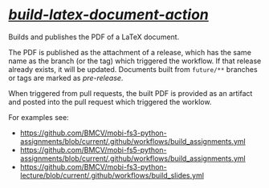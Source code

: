 # *[build-latex-document-action](https://github.com/kostrykin/build-latex-document-action)*

Builds and publishes the PDF of a LaTeX document.

The PDF is published as the attachment of a release, which has the same name as the branch (or the tag) which triggered the workflow. If that release already exists, it will be updated. Documents built from `future/**` branches or tags are marked as *pre-release*.

When triggered from pull requests, the built PDF is provided as an artifact and posted into the pull request which triggered the worklow.

For examples see:
- <https://github.com/BMCV/mobi-fs3-python-assignments/blob/current/.github/workflows/build_assignments.yml>
- <https://github.com/BMCV/mobi-fs5-python-assignments/blob/current/.github/workflows/build_assignments.yml>
- <https://github.com/BMCV/mobi-fs3-python-lecture/blob/current/.github/workflows/build_slides.yml>
